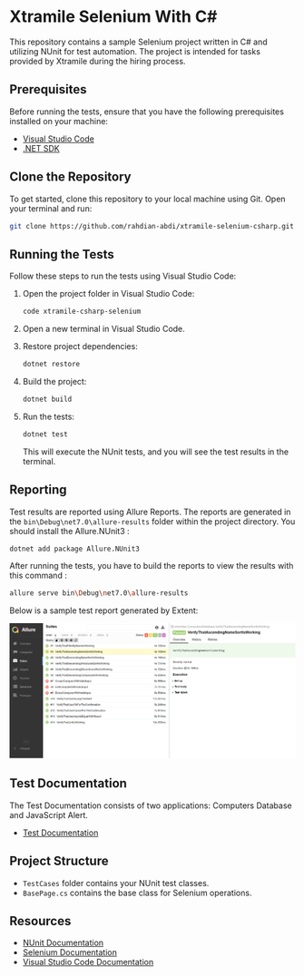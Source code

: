 # Xtramile Selenium With C#

This repository contains a sample Selenium project written in C# and utilizing NUnit for test automation. The project is intended for tasks provided by Xtramile during the hiring process. 

## Prerequisites

Before running the tests, ensure that you have the following prerequisites installed on your machine:

- [Visual Studio Code](https://code.visualstudio.com/)
- [.NET SDK](https://dotnet.microsoft.com/download)

## Clone the Repository

To get started, clone this repository to your local machine using Git. Open your terminal and run:

```bash
git clone https://github.com/rahdian-abdi/xtramile-selenium-csharp.git
```

## Running the Tests

Follow these steps to run the tests using Visual Studio Code:

1. Open the project folder in Visual Studio Code:

   ```bash
   code xtramile-csharp-selenium
   ```

2. Open a new terminal in Visual Studio Code.

3. Restore project dependencies:

   ```bash
   dotnet restore
   ```

4. Build the project:

   ```bash
   dotnet build
   ```

5. Run the tests:

   ```bash
   dotnet test
   ```

   This will execute the NUnit tests, and you will see the test results in the terminal.

## Reporting

Test results are reported using Allure Reports. The reports are generated in the `bin\Debug\net7.0\allure-results` folder within the project directory. You should install the Allure.NUnit3 :

```bash
dotnet add package Allure.NUnit3
```

After running the tests, you have to build the reports to view the results with this command :

```bash
allure serve bin\Debug\net7.0\allure-results
```

Below is a sample test report generated by Extent:

![Sample Report](report/sample.png)

## Test Documentation

The Test Documentation consists of two applications: Computers Database and JavaScript Alert.

- [Test Documentation](https://docs.google.com/spreadsheets/d/14i5wSsOGj3w2E-vsBhSGcolysA0-k_7yf0pVMjE_oVM/edit?usp=sharing)

## Project Structure

- `TestCases` folder contains your NUnit test classes.
- `BasePage.cs` contains the base class for Selenium operations.


## Resources

- [NUnit Documentation](https://docs.nunit.org/)
- [Selenium Documentation](https://www.selenium.dev/documentation/en/)
- [Visual Studio Code Documentation](https://code.visualstudio.com/docs)